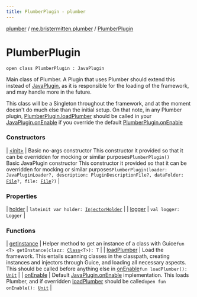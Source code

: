```yaml
---
title: PlumberPlugin - plumber
---
```


[plumber](../../index.html) / [me.bristermitten.plumber](../index.html) / [PlumberPlugin](./index.html)

# PlumberPlugin

`open class PlumberPlugin : JavaPlugin`

Main class of Plumber. A Plugin that uses Plumber should extend this instead of
[JavaPlugin](#), as it is responsible for the loading of the framework,
and may handle more in the future.

This class will be a Singleton throughout the framework, and at the moment doesn't do much
else than the initial setup.
On that note, in any Plumber plugin, [PlumberPlugin.loadPlumber](load-plumber.html)
should be called in your [JavaPlugin.onEnable](#) if you override the default [PlumberPlugin.onEnable](on-enable.html)

### Constructors

| [&lt;init&gt;](-init-.html) | Basic no-args constructor This constructor it provided so that it can be overridden for mocking or similar purposes`PlumberPlugin()`<br>Basic JavaPlugin constructor This constructor it provided so that it can be overridden for mocking or similar purposes`PlumberPlugin(loader: JavaPluginLoader?, description: PluginDescriptionFile?, dataFolder: `[`File`](https://docs.oracle.com/javase/6/docs/api/java/io/File.html)`?, file: `[`File`](https://docs.oracle.com/javase/6/docs/api/java/io/File.html)`?)` |

### Properties

| [holder](holder.html) | `lateinit var holder: `[`InjectorHolder`](../../me.bristermitten.plumber.boot/-injector-holder/index.html) |
| [logger](logger.html) | `val logger: Logger` |

### Functions

| [getInstance](get-instance.html) | Helper method to get an instance of a class with Guice`fun <T> getInstance(clazz: `[`Class`](https://docs.oracle.com/javase/6/docs/api/java/lang/Class.html)`<T>): T` |
| [loadPlumber](load-plumber.html) | Load the framework. This entails scanning classes in the classpath, creating instances and injectors through Guice, and loading all necessary aspects. This should be called before anything else in [onEnable](on-enable.html)`fun loadPlumber(): `[`Unit`](https://kotlinlang.org/api/latest/jvm/stdlib/kotlin/-unit/index.html) |
| [onEnable](on-enable.html) | Default [JavaPlugin.onEnable](#) implementation. This loads Plumber, and if overridden [loadPlumber](load-plumber.html) should be called`open fun onEnable(): `[`Unit`](https://kotlinlang.org/api/latest/jvm/stdlib/kotlin/-unit/index.html) |

